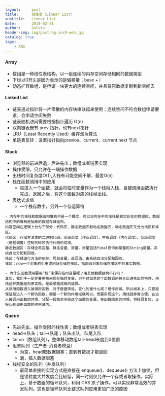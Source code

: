 ```yaml
---
layout:     post
title:      线性表（Linear List）
subtitle:   Linear List
date:       2019-02-21
author:     Galvin
header-img: img/post-bg-ios9-web.jpg
catalog: true
tags:
    - AWS
--- 
```


#### Array
-  数组是一种线性表结构，以一组连续的内存空间存储相同的数据类型
- 下标以0开头是因为表示的是偏移量；base + i
- 动态扩容数组，是申请一块更大的连续空间，并且将原数据复制到新空间去

#### Linked List
* 链表通过指针将一片零散的内存块串联起来使用；连续空间不符合数组申请要求，会申请空间失败
* 链表随机访问需要根据指针遍历 O(n)
* 双向链表既有  prev 指针，也有next指针
* LRU（Least Recently Used）缓存淘汰算法
* 单链表反转：设置指针指向previos、current、current.next 节点

#### Stack
* 浏览器的前进后退，后进先出；数组或者链表实现
* 操作受限，只允许在一端操作数据
* 出栈时间复杂度O(1),入栈有可能空间不够，最差O(n)
* 栈在函数调用中的应用
    * 每进入一个函数，就会将临时变量作为一个栈帧入栈，当被调用函数执行完成，返回之后，将这个函数对应的栈帧出栈。
* 表达式求值
    * 一个栈存数字，另外一个存运算符
```
- 内存中的堆栈和数据结构堆栈不是一个概念，可以说内存中的堆栈是真实存在的物理区，数据结构中的堆栈是抽象的数据存储结构。
内存空间在逻辑上分为三部分：代码区、静态数据区和动态数据区，动态数据区又分为栈区和堆区。
代码区：存储方法体的二进制代码。高级调度（作业调度）、中级调度（内存调度）、低级调度（进程调度）控制代码区执行代码的切换。
静态数据区：存储全局变量、静态变量、常量，常量包括final修饰的常量和String常量。系统自动分配和回收。
栈区：存储运行方法的形参、局部变量、返回值。由系统自动分配和回收。
堆区：new一个对象的引用或地址存储在栈区，指向该对象存储在堆区中的真实数据。
```
```
- 为什么函数调用要用“栈”来保存临时变量呢？用其他数据结构不行吗？
其实，我们不一定非要用栈来保存临时变量，只不过如果这个函数调用符合后进先出的特性，用栈这种数据结构来实现，是最顺理成章的选择。
从调用函数进入被调用函数，对于数据来说，变化的是什么呢？是作用域。所以根本上，只要能保证每进入一个新的函数，都是一个新的作用域就可以。而要实现这个，用栈就非常方便。在进入被调用函数的时候，分配一段栈空间给这个函数的变量，在函数结束的时候，将栈顶复位，正好回到调用函数的作用域内。
```
#### Queue
* 先进先出，操作受限的线性表；数组或者链表实现
* head->队头；tail->队尾；队头出队，队尾入队
* tail=n（数组队列），整体移动数组tail-head长度到0位置
* 阻塞队列（生产者-消费者模型）
    * 为空，head取数据阻塞；直到有数据才能返回
    * 满，插入数据阻塞
* 线程安全的队列（并发队列）
    * 最简单直接的实现方式是直接在 enqueue()、dequeue() 方法上加锁，但是锁粒度大并发度会比较低，同一时刻仅允许一个存或者取操作。实际上，基于数组的循环队列，利用 CAS 原子操作，可以实现非常高效的并发队列。这也是循环队列比链式队列应用更加广泛的原因

